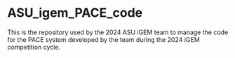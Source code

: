 # ASU_igem_PACE_code
This is the repository used by the 2024 ASU iGEM team to manage the code for the PACE system developed by the team during the 2024 iGEM competition cycle. 
